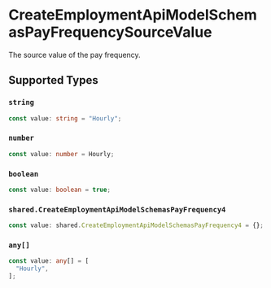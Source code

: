 # CreateEmploymentApiModelSchemasPayFrequencySourceValue

The source value of the pay frequency.


## Supported Types

### `string`

```typescript
const value: string = "Hourly";
```

### `number`

```typescript
const value: number = Hourly;
```

### `boolean`

```typescript
const value: boolean = true;
```

### `shared.CreateEmploymentApiModelSchemasPayFrequency4`

```typescript
const value: shared.CreateEmploymentApiModelSchemasPayFrequency4 = {};
```

### `any[]`

```typescript
const value: any[] = [
  "Hourly",
];
```

